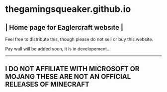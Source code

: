 # thegamingsqueaker.github.io
| Home page for Eaglercraft website                 |
---------------------------------------------------
Feel free to distribute this, though please do not sell or buy this website.

Pay wall will be added soon, it is in developement...

----------------------------------------------------
I DO NOT AFFILIATE WITH MICROSOFT OR MOJANG THESE ARE NOT AN OFFICIAL RELEASES OF MINECRAFT
-------------------------------------------------------
